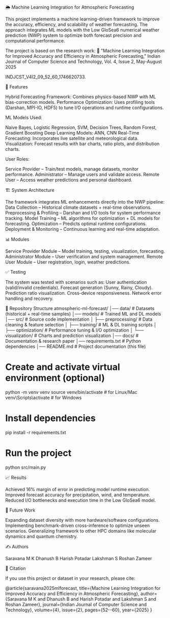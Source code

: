 🌦️ Machine Learning Integration for Atmospheric Forecasting

This project implements a machine learning-driven framework to improve the accuracy, efficiency, and scalability of weather forecasting. The approach integrates ML models with the Low GloSea6 numerical weather prediction (NWP) system to optimize both forecast precision and computational performance.

The project is based on the research work:
📄 "Machine Learning Integration for Improved Accuracy and Efficiency in Atmospheric Forecasting," Indian Journal of Computer Science and Technology, Vol. 4, Issue 2, May-August 2025 

INDJCST_V4I2_09_52_60_1746620733.

🚀 Features

Hybrid Forecasting Framework: Combines physics-based NWP with ML bias-correction models.
Performance Optimization: Uses profiling tools (Darshan, MPI-IO, HDF5) to tune I/O operations and runtime configurations.

ML Models Used:

Naive Bayes, Logistic Regression, SVM, Decision Trees, Random Forest, Gradient Boosting
Deep Learning Models: ANN, CNN
Real-Time Forecasting: Incorporates live satellite and meteorological data.
Visualization: Forecast results with bar charts, ratio plots, and distribution charts.

User Roles:

Service Provider – Train/test models, manage datasets, monitor performance.
Administrator – Manage users and validate access.
Remote User – Access weather predictions and personal dashboard.

🏗️ System Architecture

The framework integrates ML enhancements directly into the NWP pipeline:
Data Collection – Historical climate datasets + real-time observations.
Preprocessing & Profiling – Darshan and I/O tools for system performance tracking.
Model Training – ML algorithms for optimization + DL models for forecasting.
Optimization – Predicts optimal runtime configurations.
Deployment & Monitoring – Continuous learning and real-time adaptation.

📊 Modules

Service Provider Module – Model training, testing, visualization, forecasting.
Administrator Module – User verification and system management.
Remote User Module – User registration, login, weather predictions.

✅ Testing

The system was tested with scenarios such as:
User authentication (valid/invalid credentials).
Forecast generation (Sunny, Rainy, Cloudy).
Prediction ratio visualization.
Cross-device responsiveness.
Network error handling and recovery.

📂 Repository Structure
atmospheric-ml-forecast/
│── data/                 # Datasets (historical + real-time samples)
│── models/               # Trained ML and DL models
│── src/                  # Source code implementation
│   ├── preprocessing/    # Data cleaning & feature selection
│   ├── training/         # ML & DL training scripts
│   ├── optimization/     # Performance tuning & I/O optimization
│   └── visualization/    # Charts and prediction visualization
│── docs/                 # Documentation & research paper
│── requirements.txt      # Python dependencies
│── README.md             # Project documentation (this file)

# Create and activate virtual environment (optional)
python -m venv venv
source venv/bin/activate   # for Linux/Mac
venv\Scripts\activate      # for Windows

# Install dependencies
pip install -r requirements.txt

# Run the project
python src/main.py

📈 Results

Achieved 16% margin of error in predicting model runtime execution.
Improved forecast accuracy for precipitation, wind, and temperature.
Reduced I/O bottlenecks and execution time in the Low GloSea6 model.

🔮 Future Work

Expanding dataset diversity with more hardware/software configurations.
Implementing benchmark-driven cross-inference to optimize unseen scenarios.
Generalizing framework to other HPC domains like molecular dynamics and quantum chemistry.

✍️ Authors

Saravana M K
Dhanush B
Harish Potadar
Lakshman S
Roshan Zameer

📜 Citation

If you use this project or dataset in your research, please cite:

@article{saravana2025mlforecast,
  title={Machine Learning Integration for Improved Accuracy and Efficiency in Atmospheric Forecasting},
  author={Saravana M K and Dhanush B and Harish Potadar and Lakshman S and Roshan Zameer},
  journal={Indian Journal of Computer Science and Technology},
  volume={4},
  issue={2},
  pages={52--60},
  year={2025}
}

